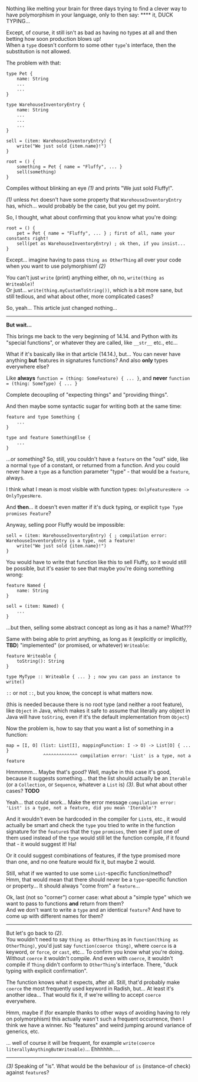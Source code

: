 Nothing like melting your brain for three days trying to find a clever way to have polymorphism in your language,
only to then say: **** it, DUCK TYPING...

Except, of course, it still isn't as bad as having no types at all and then betting how soon production blows up!\
When a `type` doesn't conform to some other `type`'s interface, then the substitution is not allowed.

The problem with that:

```
type Pet {
    name: String
    ...
    ...
}

type WarehouseInventoryEntry {
    name: String
    ...
    ...
    ...
}

sell = (item: WarehouseInventoryEntry) {
    write("We just sold {item.name}!")
}

root = () {
    something = Pet { name = "Fluffy", ... }
    sell(something)
}
```

Compiles without blinking an eye _(1)_ and prints "We just sold Fluffy!".

_(1)_ unless `Pet` doesn't have some property that `WarehouseInventoryEntry` has, which... would probably be the case, but you get my point.

So, I thought, what about confirming that you know what you're doing:

```
root = () {
    pet = Pet { name = "Fluffy", ... } ; first of all, name your constants right!
    sell(pet as WarehouseInventoryEntry) ; ok then, if you insist...
}
```

Except... imagine having to pass `thing as OtherThing` all over your code when you want to use polymorphism! _(2)_

You can't just `write` (print) anything either, oh no, `write(thing as Writeable)`!\
Or just... `write(thing.myCustomToString())`, which is a bit more sane, but still tedious,
and what about other, more complicated cases?

So, yeah... This article just changed nothing...

------

**But wait...**

This brings me back to the very beginning of 14.14. and Python with its "special functions",
or whatever they are called, like `__str__` etc., etc...

What if it's basically like in that article (14.14.), but... You can never have anything **but** features in signatures functions?
And also **only** types everywhere else?

Like **always** `function = (thing: SomeFeature) { ... }`, and **never** `function = (thing: SomeType) { ... }`

Complete decoupling of "expecting things" and "providing things".

And then maybe some syntactic sugar for writing both at the same time:

```
feature and type Something {
    ...
}

type and feature SomethingElse {
    ...
}
```

...or something? So, still, you couldn't have a `feature` on the "out" side, like a normal `type` of a constant,
or returned from a function.
And you could never have a `type` as a function parameter "type" - that would be a `feature`, always.

I think what I mean is most visible with function types: `OnlyFeaturesHere -> OnlyTypesHere`.

And **then**... it doesn't even matter if it's duck typing, or explicit `type Type promises Feature`?

Anyway, selling poor Fluffy would be impossible:

```
sell = (item: WarehouseInventoryEntry) { ; compilation error: WarehouseInventoryEntry is a type, not a feature!
    write("We just sold {item.name}!")
}
```

You would have to write that function like this to sell Fluffy, so it would still be possible,
but it's easier to see that maybe you're doing something wrong:

```
feature Named {
    name: String
}

sell = (item: Named) {
    ...
}
```

...but then, selling some abstract concept as long as it has a name? What???

Same with being able to print anything, as long as it (explicitly or implicitly, **TBD**) "implemented" (or promised, or whatever) `Writeable`:

```
feature Writeable {
    toString(): String
}

type MyType :: Writeable { ... } ; now you can pass an instance to write()
```

`::` or not `::`, but you know, the concept is what matters now.

(this is needed because there is no root type (and neither a root feature), like `Object` in Java, which makes it safe to assume that
literally any object in Java will have `toString`, even if it's the default implementation from `Object`)

Now the problem is, how to say that you want a list of something in a function:

```
map = [I, O] (list: List[I], mappingFunction: I -> O) -> List[O] { ... }
              ^^^^^^^^^^^^^ compilation error: 'List' is a type, not a feature
```

Hmmmmm... Maybe that's good? Well, maybe in this case it's good, because it suggests something...
that the list should actually be an `Iterable` (or a `Collection`, or `Sequence`, whatever a `List` is) _(3)_. But what about other cases? **TODO**

Yeah... that could work... Make the error message `compilation error: 'List' is a type, not a feature, did you mean 'Iterable'?`

And it wouldn't even be hardcoded in the compiler for `List`s, etc., it would actually be smart
and check the `type` you tried to write in the function signature for the `feature`s that the `type` `promises`,
then see if just one of them used instead of the `type` would still let the function compile, if it found that - it would suggest it!
Ha!

Or it could suggest combinations of features, if the type promised more than one, and no one feature would fix it, but maybe 2 would.

Still, what if we wanted to use some `List`-specific function/method?\
Hmm, that would mean that there should never be a `type`-specific function or property... It should always "come from" a `feature`...

Ok, last (not so "corner") corner case: what about a "simple type" which we want to pass to functions **and** return from them?\
And we don't want to write a `type` and an identical `feature`? And have to come up with different names for them?

----

But let's go back to _(2)_.\
You wouldn't need to say `thing as OtherThing` as in `function(thing as OtherThing)`,
you'd just say `function(coerce thing)`, where `coerce` is a keyword, or `force`, or `cast`, etc...
To confirm you know what you're doing. Without `coerce` it wouldn't compile. And even with `coerce`, it wouldn't compile
if `Thing` didn't conform to `OtherThing`'s interface. There, "duck typing with explicit confirmation".

The function knows what it expects, after all.
Still, that'd probably make `coerce` the most frequently used keyword in Radish, but...
At least it's another idea... That would fix it, if we're willing to accept `coerce` everywhere.

Hmm, maybe if (for example thanks to other ways of avoiding having to rely on polymorphism) this actually wasn't such a frequent
occurrence, then I think we have a winner. No "features" and weird jumping around variance of generics, etc.

... well of course it will be frequent, for example `write(coerce literallyAnythingButWriteable)`... Ehhhhhh.....

----

_(3)_ Speaking of "is". What would be the behaviour of `is` (instance-of check) against `feature`s?